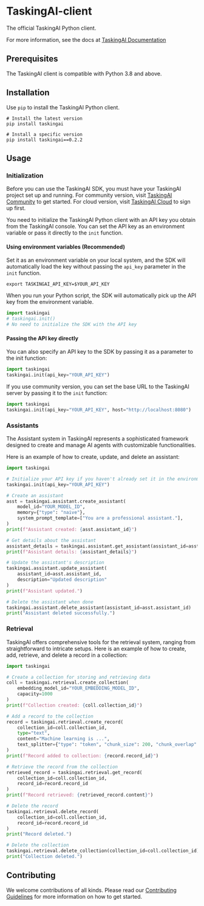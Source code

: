 # TaskingAI-client

The official TaskingAI Python client.

For more information, see the docs at [TaskingAI Documentation](https://docs.tasking.ai/)

## Prerequisites

The TaskingAI client is compatible with Python 3.8 and above.

## Installation

Use `pip` to install the TaskingAI Python client.

```shell
# Install the latest version
pip install taskingai

# Install a specific version
pip install taskingai==0.2.2
```

## Usage

### Initialization

Before you can use the TaskingAI SDK, you must have your TaskingAI project set up and running. For community version, visit [TaskingAI Community](https://www.github.com/taskingai/taskingai) to get started. For cloud version, visit [TaskingAI Cloud](https://www.tasking.ai) to sign up first.

You need to initialize the TaskingAI Python client with an API key you obtain from the TaskingAI console. You can set the API key as an environment variable or pass it directly to the `init` function.

#### Using environment variables (Recommended)

Set it as an environment variable on your local system, and the SDK will automatically load the key without passing the `api_key` parameter in the `init` function.

```shell
export TASKINGAI_API_KEY=$YOUR_API_KEY
```

When you run your Python script, the SDK will automatically pick up the API key from the environment variable.

```python
import taskingai
# taskingai.init()
# No need to initialize the SDK with the API key
```

#### Passing the API key directly

You can also specify an API key to the SDK by passing it as a parameter to the init function:

```python
import taskingai
taskingai.init(api_key="YOUR_API_KEY")
```

If you use community version, you can set the base URL to the TaskingAI server by passing it to the `init` function:

```python
import taskingai
taskingai.init(api_key="YOUR_API_KEY", host="http://localhost:8080")
```

### Assistants

The Assistant system in TaskingAI represents a sophisticated framework designed to create and manage AI agents with customizable functionalities.

Here is an example of how to create, update, and delete an assistant:

```python
import taskingai

# Initialize your API key if you haven't already set it in the environment
taskingai.init(api_key="YOUR_API_KEY")

# Create an assistant
asst = taskingai.assistant.create_assistant(
    model_id="YOUR_MODEL_ID",
    memory={"type": "naive"},
    system_prompt_template=["You are a professional assistant."],
)
print(f"Assistant created: {asst.assistant_id}")

# Get details about the assistant
assistant_details = taskingai.assistant.get_assistant(assistant_id=asst.assistant_id)
print(f"Assistant details: {assistant_details}")

# Update the assistant's description
taskingai.assistant.update_assistant(
    assistant_id=asst.assistant_id,
    description="Updated description"
)
print(f"Assistant updated.")

# Delete the assistant when done
taskingai.assistant.delete_assistant(assistant_id=asst.assistant_id)
print("Assistant deleted successfully.")
```

### Retrieval

TaskingAI offers comprehensive tools for the retrieval system, ranging from straightforward to intricate setups. Here is an example of how to create, add, retrieve, and delete a record in a collection:

```python
import taskingai

# Create a collection for storing and retrieving data
coll = taskingai.retrieval.create_collection(
    embedding_model_id="YOUR_EMBEDDING_MODEL_ID",
    capacity=1000
)
print(f"Collection created: {coll.collection_id}")

# Add a record to the collection
record = taskingai.retrieval.create_record(
    collection_id=coll.collection_id,
    type="text",
    content="Machine learning is ...",
    text_splitter={"type": "token", "chunk_size": 200, "chunk_overlap": 20}
)
print(f"Record added to collection: {record.record_id}")

# Retrieve the record from the collection
retrieved_record = taskingai.retrieval.get_record(
    collection_id=coll.collection_id,
    record_id=record.record_id
)
print(f"Record retrieved: {retrieved_record.content}")

# Delete the record
taskingai.retrieval.delete_record(
    collection_id=coll.collection_id,
    record_id=record.record_id
)
print("Record deleted.")

# Delete the collection
taskingai.retrieval.delete_collection(collection_id=coll.collection_id)
print("Collection deleted.")
```

## Contributing

We welcome contributions of all kinds. Please read our [Contributing Guidelines](./CONTRIBUTING.md) for more information on how to get started.
